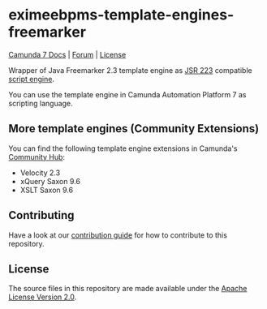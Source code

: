 ﻿eximeebpms-template-engines-freemarker
===============================

<p>
  <a href="https://docs.camunda.org/manual/latest/">Camunda 7 Docs</a> |
  <a href="https://forum.camunda.io/c/camunda-platform-7-topics/39">Forum</a> |
  <a href="../LICENSE">License</a>
</p>

Wrapper of Java Freemarker 2.3 template engine as
[JSR 223](https://www.jcp.org/en/jsr/detail?id=223) compatible
[script engine](http://docs.oracle.com/javase/7/docs/api/javax/script/ScriptEngine.html).

You can use the template engine in Camunda Automation Platform 7 as scripting language.

## More template engines (Community Extensions)

You can find the following template engine extensions in Camunda's [Community Hub](https://github.com/camunda-community-hub/camunda-7-template-engines-jsr223/):

* Velocity 2.3
* xQuery Saxon 9.6
* XSLT Saxon 9.6

## Contributing

Have a look at our [contribution guide](https://github.com/camunda/camunda-bpm-platform/blob/master/CONTRIBUTING.md) for how to contribute to this repository.

## License
The source files in this repository are made available under the [Apache License Version 2.0](./LICENSE).
